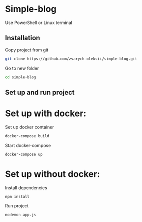 # Simple-blog
Use PowerShell or Linux terminal
## Installation

Copy project from git
```sh
git clone https://github.com/zvarych-oleksii/simple-blog.git
```

Go to new folder
```sh
cd simple-blog
```
## Set up and run project

# Set up with docker:
Set up docker container
```sh
docker-compose build
```
Start docker-compose 
```sh
docker-compose up
```
# Set up without docker:
Install dependencies
```sh
npm install
```
Run project
```sh
nodemon app.js
```
